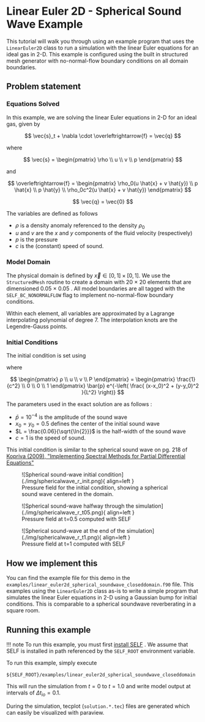 # Linear Euler 2D - Spherical Sound Wave Example
This tutorial will walk you through using an example program that uses the `LinearEuler2D` class to run a simulation with the linear Euler equations for an ideal gas in 2-D. This example is configured using the built in structured mesh generator with no-normal-flow boundary conditions on all domain boundaries.

## Problem statement

### Equations Solved
In this example, we are solving the linear Euler equations in 2-D for an ideal gas, given by

$$
  \vec{s}_t + \nabla \cdot \overleftrightarrow{f} = \vec{q}
$$

where


$$
    \vec{s} = 
    \begin{pmatrix}
    \rho \\ 
    u \\ 
    v \\ 
    p
    \end{pmatrix}
$$

and

$$
    \overleftrightarrow{f} = 
    \begin{pmatrix}
    \rho_0(u \hat{x} + v \hat{y}) \\
    p \hat{x} \\
    p \hat{y} \\
    \rho_0c^2(u \hat{x} + v \hat{y})
    \end{pmatrix}
$$

$$
    \vec{q} = \vec{0}
$$ 



The variables are defined as follows

* $\rho$ is a density anomaly referenced to the density $\rho_0$
* $u$ and $v$ are the $x$ and $y$ components of the fluid velocity (respectively)
* $p$ is the pressure
* $c$ is the (constant) speed of sound. 

### Model Domain
The physical domain is defined by $\vec{x} \in [0, 1]\times[0,1]$. We use the `StructuredMesh` routine to create a domain with 20 × 20 elements that are dimensioned 0.05 × 0.05 . All model boundaries are all tagged with the `SELF_BC_NONORMALFLOW` flag to implement no-normal-flow boundary conditions.

Within each element, all variables are approximated by a Lagrange interpolating polynomial of degree 7. The interpolation knots are the Legendre-Gauss points.


### Initial Conditions
The initial condition is set using

where

$$
    \begin{pmatrix}
    ρ \\ 
    u \\ 
    v \\ 
    P
    \end{pmatrix} = 
    \begin{pmatrix}
    \frac{1}{c^2} \\
    0 \\ 
    0 \\ 
    1
    \end{pmatrix} \bar{p} e^{-\left( \frac{ (x-x_0)^2 + (y-y_0)^2 }{L^2} \right)}
$$


The parameters used in the exact solution are as follows : 

* $\bar{p} = 10^{-4}$ is the amplitude of the sound wave
* $x_0 = y_0 = 0.5$ defines the center of the initial sound wave
* $L = \frac{0.06}{\sqrt{\ln{2}}}$ is the half-width of the sound wave
* $c = 1$ is the speed of sound.

This initial condition is similar to the spherical sound wave on pg. 218 of [Kopriva (2009), "Implementing Spectral Methods for Partial Differential Equations"](https://link.springer.com/book/10.1007/978-90-481-2261-5)


<figure markdown>
![Spherical sound-wave initial condition](./img/sphericalwave_r_init.png){ align=left }
  <figcaption>Pressure field for the initial condition, showing a spherical sound wave centered in the domain. </figcaption>
</figure>

<figure markdown>
![Spherical sound-wave halfway through the simulation](./img/sphericalwave_r_t05.png){ align=left }
  <figcaption>Pressure field at t=0.5 computed with SELF</figcaption>
</figure>

<figure markdown>
![Spherical sound-wave at the end of the simulation](./img/sphericalwave_r_t1.png){ align=left }
  <figcaption>Pressure field at t=1 computed with SELF</figcaption>
</figure>

## How we implement this
You can find the example file for this demo in the `examples/linear_euler2d_spherical_soundwave_closeddomain.f90` file. This examples using the `LinearEuler2D` class as-is to write a simple program that simulates the linear Euler equations in 2-D using a Gaussian bump for initial conditions. This is comparable to a spherical soundwave reverberating in a square room. 

## Running this example

!!! note
    To run this example, you must first [install SELF](../../GettingStarted/install.md) . We assume that SELF is installed in path referenced by the `SELF_ROOT` environment variable.


To run this example, simply execute

```shell
${SELF_ROOT}/examples/linear_euler2d_spherical_soundwave_closeddomain
```

This will run the simulation from $t=0$ to $t=1.0$ and write model output at intervals of $Δ t_{io} = 0.1$.

During the simulation, tecplot (`solution.*.tec`) files are generated which can easily be visualized with paraview.